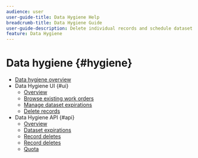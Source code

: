 ```yaml
---
audience: user
user-guide-title: Data Hygiene Help
breadcrumb-title: Data Hygiene Guide
user-guide-description: Delete individual records and schedule dataset expirations in Experience Platform for data cleansing, removing anonymous data, and data minimization.
feature: Data Hygiene
---
```


# Data hygiene {#hygiene}

* [Data hygiene overview](./home.md)
* Data Hygiene UI {#ui}
  * [Overview](./ui/overview.md)
  * [Browse existing work orders](./ui/browse.md)
  * [Manage dataset expirations](./ui/dataset-expiration.md)
  * [Delete records](./ui/record-deletes.md)
* Data Hygiene API {#api}
  * [Overview](./api/overview.md)
  * [Dataset expirations](./api/dataset-expiration.md)
  * [Record deletes](./api/jobs.md)
  * [Record deletes](./api/workorder.md)
  * [Quota](./api/quota.md)
